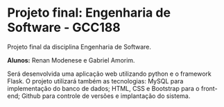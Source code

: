 # Projeto final: Engenharia de Software - GCC188

Projeto final da disciplina Engenharia de Software.

**Alunos:** Renan Modenese e Gabriel Amorim.

Será desenvolvida uma aplicação web utilizando python e o framework Flask. O projeto utilizará também as tecnologias: MySQL para implementação do banco de dados; HTML, CSS e Bootstrap para o front-end; Github para controle de versões e implantação do sistema. 
